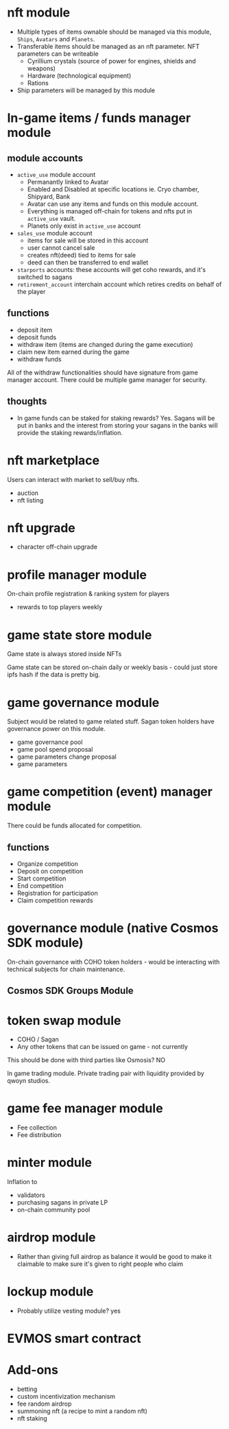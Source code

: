 # nft module

- Multiple types of items ownable should be managed via this module, `Ships`, `Avatars` and `Planets`.
- Transferable items should be managed as an nft parameter. NFT parameters can be writeable
  - Cyrillium crystals (source of power for engines, shields and weapons)
  - Hardware (technological equipment)
  - Rations
- Ship parameters will be managed by this module

# In-game items / funds manager module

## module accounts

- `active_use` module account
  - Permanantly linked to Avatar
  - Enabled and Disabled at specific locations ie. Cryo chamber, Shipyard, Bank
  - Avatar can use any items and funds on this module account.
  - Everything is managed off-chain for tokens and nfts put in `active_use` vault.
  - Planets only exist in `active_use` account
- `sales_use` module account
  - items for sale will be stored in this account
  - user cannot cancel sale
  - creates nft(deed) tied to items for sale
  - deed can then be transferred to end wallet
- `starports` accounts: these accounts will get coho rewards, and it's switched to sagans
- `retirement_account` interchain account which retires credits on behalf of the player

## functions

- deposit item
- deposit funds
- withdraw item (items are changed during the game execution)
- claim new item earned during the game
- withdraw funds

All of the withdraw functionalities should have signature from game manager account.
There could be multiple game manager for security.

## thoughts

- In game funds can be staked for staking rewards? Yes.  Sagans will be put in banks and the interest from storing your sagans in the banks will provide the staking rewards/inflation.

# nft marketplace

Users can interact with market to sell/buy nfts.

- auction
- nft listing

# nft upgrade

- character off-chain upgrade

# profile manager module

On-chain profile registration & ranking system for players

- rewards to top players weekly

# game state store module

Game state is always stored inside NFTs

Game state can be stored on-chain daily or weekly basis - could just store ipfs hash if the data is pretty big.

# game governance module

Subject would be related to game related stuff.
Sagan token holders have governance power on this module.

- game governance pool
- game pool spend proposal
- game parameters change proposal
- game parameters

# game competition (event) manager module

There could be funds allocated for competition.

## functions

- Organize competition
- Deposit on competition
- Start competition
- End competition
- Registration for participation
- Claim competition rewards

# governance module (native Cosmos SDK module)

On-chain governance with COHO token holders - would be interacting with technical subjects for chain maintenance.

## Cosmos SDK Groups Module

# token swap module

- COHO / Sagan
- Any other tokens that can be issued on game - not currently

This should be done with third parties like Osmosis? NO

In game trading module.  Private trading pair with liquidity provided by qwoyn studios. 

# game fee manager module

- Fee collection
- Fee distribution

# minter module

Inflation to

- validators
- purchasing sagans in private LP
- on-chain community pool

# airdrop module

- Rather than giving full airdrop as balance it would be good to make it claimable to make sure it's given to right people who claim

# lockup module

- Probably utilize vesting module? yes

# EVMOS smart contract

# Add-ons

- betting
- custom incentivization mechanism
- fee random airdrop
- summoning nft (a recipe to mint a random nft)
- nft staking
